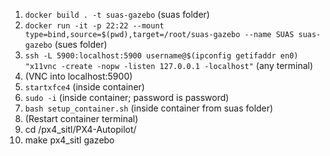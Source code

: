 1. `docker build . -t suas-gazebo` (suas folder)
2. `docker run -it -p 22:22 --mount type=bind,source=$(pwd),target=/root/suas-gazebo --name SUAS suas-gazebo` (sues folder)
3. `ssh -L 5900:localhost:5900 username@$(ipconfig getifaddr en0) "x11vnc -create -nopw -listen 127.0.0.1 -localhost"` (any terminal)
4. (VNC into localhost:5900)
5. `startxfce4` (inside container)
6. `sudo -i` (inside container; password is password)
6. `bash setup_container.sh` (inside container from suas folder)
7. (Restart container terminal)
8. cd /px4_sitl/PX4-Autopilot/
9. make px4_sitl gazebo